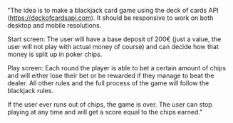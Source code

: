 "The idea is to make a blackjack card game using the deck of cards API (https://deckofcardsapi.com). It should be responsive to work on both desktop and mobile resolutions.

Start screen: The user will have a base deposit of 200€ (just a value, the user will not play with actual money of course) and can decide how that money is split up in poker chips. 

Play screen: Each round the player is able to bet a certain amount of chips and will either lose their bet or be rewarded if they manage to beat the dealer. All other rules and the full process of the game will follow the blackjack rules.

If the user ever runs out of chips, the game is over. The user can stop playing at any time and will get a score equal to the chips earned."

